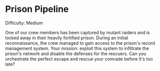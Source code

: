# Prison Pipeline

Difficulty: Medium

One of our crew members has been captured by mutant raiders and is locked away in their heavily fortified prison. During an initial reconnaissance, the crew managed to gain access to the prison's record management system. Your mission: exploit this system to infiltrate the prison's network and disable the defenses for the rescuers. Can you orchestrate the perfect escape and rescue your comrade before it's too late?

